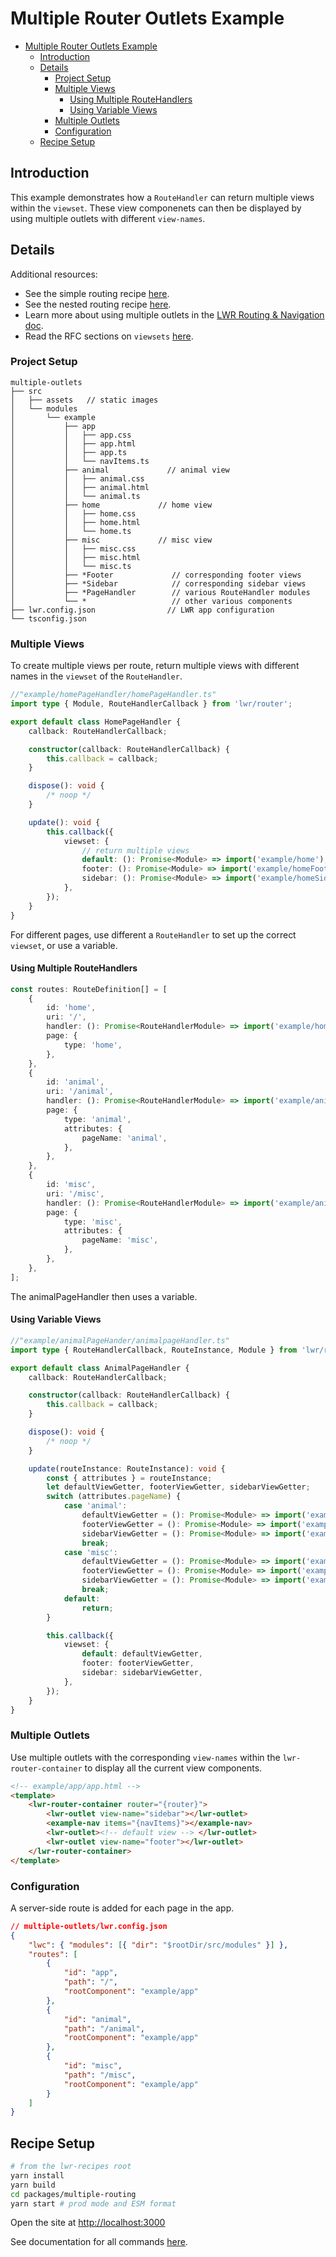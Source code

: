 # Multiple Router Outlets Example

-   [Multiple Router Outlets Example](#multiple-router-outlets-example)
    -   [Introduction](#introduction)
    -   [Details](#details)
        -   [Project Setup](#project-setup)
        -   [Multiple Views](#multiple-views)
            -   [Using Multiple RouteHandlers](#using-multiple-routehandlers)
            -   [Using Variable Views](#using-variable-views)
        -   [Multiple Outlets](#multiple-outlets)
        -   [Configuration](#configuration)
    -   [Recipe Setup](#recipe-setup)

## Introduction

This example demonstrates how a `RouteHandler` can return multiple views within the `viewset`. These view componenets can then be displayed by using multiple outlets with different `view-names`.

## Details

Additional resources:

-   See the simple routing recipe [here](https://github.com/salesforce-experience-platform-emu/lwr-recipes/tree/main/packages/simple-routing).
-   See the nested routing recipe [here](https://github.com/salesforce-experience-platform-emu/lwr-recipes/tree/main/packages/nested-routing).
-   Learn more about using multiple outlets in the [LWR Routing & Navigation doc](https://github.com/salesforce-experience-platform-emu/lwr-recipes/blob/main/doc/navigation.md#multiple-outlets).
-   Read the RFC sections on `viewsets` [here](https://rfcs.lwc.dev/rfcs/lwr/0002-route-handler#router-specifies-handler).

### Project Setup

```
multiple-outlets
├── src
│   ├── assets   // static images
│   └── modules
│       └── example
│           ├── app
│           │   ├── app.css
│           │   ├── app.html
│           │   ├── app.ts
│           │   └── navItems.ts
│           ├── animal             // animal view
│           │   ├── animal.css
│           │   ├── animal.html
│           │   └── animal.ts
│           ├── home             // home view
│           │   ├── home.css
│           │   ├── home.html
│           │   └── home.ts
│           ├── misc             // misc view
│           │   ├── misc.css
│           │   ├── misc.html
│           │   └── misc.ts
│           ├── *Footer             // corresponding footer views
│           ├── *Sidebar            // corresponding sidebar views
│           ├── *PageHandler        // various RouteHandler modules
│           └── *                   // other various components
├── lwr.config.json                // LWR app configuration
└── tsconfig.json
```

### Multiple Views

To create multiple views per route, return multiple views with different names in the `viewset` of the `RouteHandler`.

```ts
//"example/homePageHandler/homePageHandler.ts"
import type { Module, RouteHandlerCallback } from 'lwr/router';

export default class HomePageHandler {
    callback: RouteHandlerCallback;

    constructor(callback: RouteHandlerCallback) {
        this.callback = callback;
    }

    dispose(): void {
        /* noop */
    }

    update(): void {
        this.callback({
            viewset: {
                // return multiple views
                default: (): Promise<Module> => import('example/home'),
                footer: (): Promise<Module> => import('example/homeFooter'),
                sidebar: (): Promise<Module> => import('example/homeSidebar'),
            },
        });
    }
}
```

For different pages, use different a `RouteHandler` to set up the correct `viewset`, or use a variable.

#### Using Multiple RouteHandlers

```ts
const routes: RouteDefinition[] = [
    {
        id: 'home',
        uri: '/',
        handler: (): Promise<RouteHandlerModule> => import('example/homePageHandler'),
        page: {
            type: 'home',
        },
    },
    {
        id: 'animal',
        uri: '/animal',
        handler: (): Promise<RouteHandlerModule> => import('example/animalPageHandler'),
        page: {
            type: 'animal',
            attributes: {
                pageName: 'animal',
            },
        },
    },
    {
        id: 'misc',
        uri: '/misc',
        handler: (): Promise<RouteHandlerModule> => import('example/animalPageHandler'),
        page: {
            type: 'misc',
            attributes: {
                pageName: 'misc',
            },
        },
    },
];
```

The animalPageHandler then uses a variable.

#### Using Variable Views

```ts
//"example/animalPageHander/animalpageHandler.ts"
import type { RouteHandlerCallback, RouteInstance, Module } from 'lwr/router';

export default class AnimalPageHandler {
    callback: RouteHandlerCallback;

    constructor(callback: RouteHandlerCallback) {
        this.callback = callback;
    }

    dispose(): void {
        /* noop */
    }

    update(routeInstance: RouteInstance): void {
        const { attributes } = routeInstance;
        let defaultViewGetter, footerViewGetter, sidebarViewGetter;
        switch (attributes.pageName) {
            case 'animal':
                defaultViewGetter = (): Promise<Module> => import('example/animal');
                footerViewGetter = (): Promise<Module> => import('example/animalFooter');
                sidebarViewGetter = (): Promise<Module> => import('example/animalSidebar');
                break;
            case 'misc':
                defaultViewGetter = (): Promise<Module> => import('example/misc');
                footerViewGetter = (): Promise<Module> => import('example/miscFooter');
                sidebarViewGetter = (): Promise<Module> => import('example/miscSidebar');
                break;
            default:
                return;
        }

        this.callback({
            viewset: {
                default: defaultViewGetter,
                footer: footerViewGetter,
                sidebar: sidebarViewGetter,
            },
        });
    }
}
```

### Multiple Outlets

Use multiple outlets with the corresponding `view-names` within the `lwr-router-container` to display all the current view components.

```html
<!-- example/app/app.html -->
<template>
    <lwr-router-container router="{router}">
        <lwr-outlet view-name="sidebar"></lwr-outlet>
        <example-nav items="{navItems}"></example-nav>
        <lwr-outlet><!-- default view --> </lwr-outlet>
        <lwr-outlet view-name="footer"></lwr-outlet>
    </lwr-router-container>
</template>
```

### Configuration

A server-side route is added for each page in the app.

```json
// multiple-outlets/lwr.config.json
{
    "lwc": { "modules": [{ "dir": "$rootDir/src/modules" }] },
    "routes": [
        {
            "id": "app",
            "path": "/",
            "rootComponent": "example/app"
        },
        {
            "id": "animal",
            "path": "/animal",
            "rootComponent": "example/app"
        },
        {
            "id": "misc",
            "path": "/misc",
            "rootComponent": "example/app"
        }
    ]
}
```

## Recipe Setup

```bash
# from the lwr-recipes root
yarn install
yarn build
cd packages/multiple-routing
yarn start # prod mode and ESM format
```

Open the site at [http://localhost:3000](http://localhost:3000)

See documentation for all commands [here](https://github.com/salesforce-experience-platform-emu/lwr-recipes/blob/main/doc/get_started.md).
